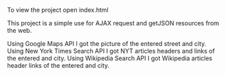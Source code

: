 To view the project open index.html

This project is a simple use for AJAX request and getJSON resources from the web.

Using Google Maps API I got the picture of the entered street and city.
Using New York Times Search API I got NYT articles headers and links of the entered and city.
Using Wikipedia Search API I got Wikipedia articles header links of the entered and city.
